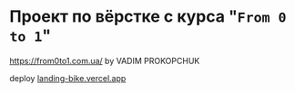# Проект по вёрстке с курса "`From 0 to 1`"

https://from0to1.com.ua/ by VADIM PROKOPCHUK

deploy [landing-bike.vercel.app](https://landing-bike.vercel.app/)
